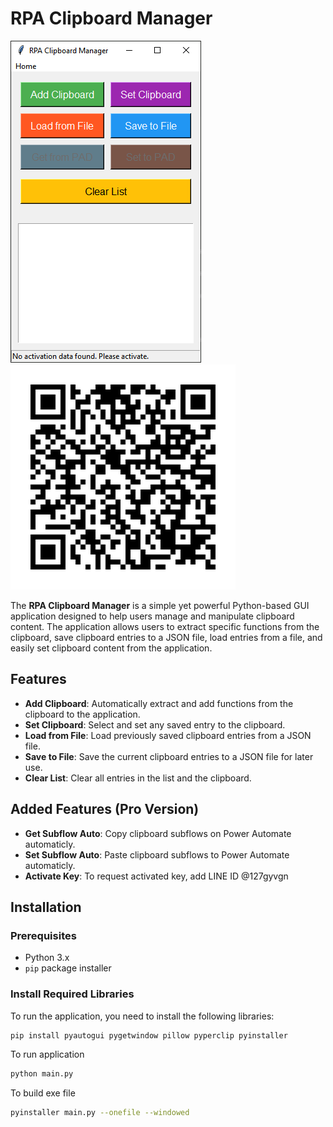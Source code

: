 # RPA Clipboard Manager

![RPA Clipboard Manager Screenshot](assets/capture.png)
![LINE_ID](assets/LineID_127gyvgn.png)

The **RPA Clipboard Manager** is a simple yet powerful Python-based GUI application designed to help users manage and manipulate clipboard content. The application allows users to extract specific functions from the clipboard, save clipboard entries to a JSON file, load entries from a file, and easily set clipboard content from the application.

## Features

- **Add Clipboard**: Automatically extract and add functions from the clipboard to the application.
- **Set Clipboard**: Select and set any saved entry to the clipboard.
- **Load from File**: Load previously saved clipboard entries from a JSON file.
- **Save to File**: Save the current clipboard entries to a JSON file for later use.
- **Clear List**: Clear all entries in the list and the clipboard.

## Added Features (Pro Version)

- **Get Subflow Auto**: Copy clipboard subflows on Power Automate automaticly.
- **Set Subflow Auto**: Paste clipboard subflows to Power Automate automaticly.
- **Activate Key**: To request activated key, add LINE ID @127gyvgn

## Installation

### Prerequisites

- Python 3.x
- `pip` package installer

### Install Required Libraries

To run the application, you need to install the following libraries:

```bash
pip install pyautogui pygetwindow pillow pyperclip pyinstaller
```

To run application

```bash
python main.py
```

To build exe file

```bash
pyinstaller main.py --onefile --windowed
```
